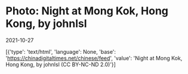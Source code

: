 # Photo: Night at Mong Kok, Hong Kong, by johnlsl

2021-10-27

[{'type': 'text/html', 'language': None, 'base': 'https://chinadigitaltimes.net/chinese/feed', 'value': 'Night at Mong Kok, Hong Kong, by johnlsl (CC BY-NC-ND 2.0)'}]
